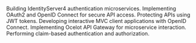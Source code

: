 Building IdentityServer4 authentication microservices.
Implementing OAuth2 and OpenID Connect for secure API access.
Protecting APIs using JWT tokens.
Developing interactive MVC client applications with OpenID Connect.
Implementing Ocelot API Gateway for microservice interaction.
Performing claim-based authentication and authorization.
